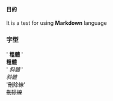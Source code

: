 #### 目的
It is a test for using **Markdown** language

### 字型
' **粗體** '  
**粗體**  
'
*斜體*
'  
*斜體*  
'~~刪除線~~'  
~~刪除線~~  
